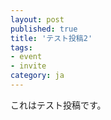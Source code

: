 ```yaml
---
layout: post
published: true
title: 'テスト投稿2'
tags:
- event
- invite
category: ja
---
```

これはテスト投稿です。
